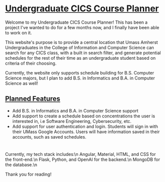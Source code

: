 # <u>Undergraduate CICS Course Planner</u>

Welcome to my Undergraduate CICS Course Planner! This has been a project I've wanted to do for a few months now, and I finally have been able to work on it.

This website's purpose is to provide a central location that Umass Amherst Undergraduates in the College of Information and Computer Science can search for any CICS class, with a built in search filter, and generate potential schedules for the rest of their time as an undergraduate student based on criteria of their choosing.

Currently, the website only supports schedule building for B.S. Computer Science majors, but I plan to add B.S. in Informatics and B.A. in Computer Science as well!

## <u>Planned Features</u>
- Add B.S. in Informatics and B.A. in Computer Science support
- Add support to create a schedule based on concentrations the user is interested in, i.e Software Engineering, Cybersecurity, etc.
- Add support for user authentication and login. Students will sign in with their UMass Google Accounts. Users will have information saved in their accounts, such as saved schedules.

# <u></u>

Currently, my tech stack includes:\n 
Angular, Material, HTML, and CSS for the front-end.\n 
Flask, Python, and OpenAI for the backend.\n
MongoDB for the database.\n

Thank you for reading!
